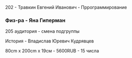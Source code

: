 202 - Травкин Евгений Иванович - Пррограммирование
### Физ-ра - Яна Гиперман

205 аудитория - смена подгруппы

История - Владислав Юревич Кудрявцев

80cm x 200cm х 19см - 5600RUB - 15 числа